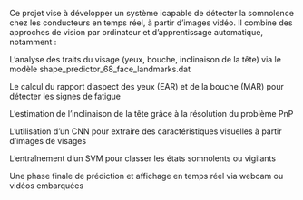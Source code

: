 Ce projet vise à développer un système icapable de détecter la somnolence chez les conducteurs en temps réel, à partir d’images vidéo. Il combine des approches de vision par ordinateur et d’apprentissage automatique, notamment :

L’analyse des traits du visage (yeux, bouche, inclinaison de la tête) via le modèle shape_predictor_68_face_landmarks.dat

Le calcul du rapport d’aspect des yeux (EAR) et de la bouche (MAR) pour détecter les signes de fatigue

L’estimation de l’inclinaison de la tête grâce à la résolution du problème PnP

L’utilisation d’un CNN pour extraire des caractéristiques visuelles à partir d’images de visages

L’entraînement d’un SVM pour classer les états somnolents ou vigilants

Une phase finale de prédiction et affichage en temps réel via webcam ou vidéos embarquées
